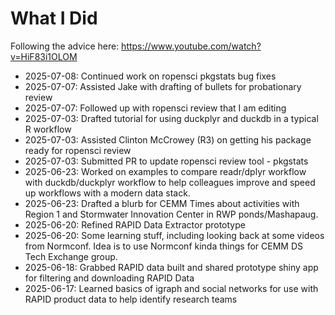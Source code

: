 # What I Did

Following the advice here: https://www.youtube.com/watch?v=HiF83i1OLOM

- 2025-07-08: Continued work on ropensci pkgstats bug fixes
- 2025-07-07: Assisted Jake with drafting of bullets for probationary review
- 2025-07-07: Followed up with ropensci review that I am editing
- 2025-07-03: Drafted tutorial for using duckplyr and duckdb in a typical R workflow
- 2025-07-03: Assisted Clinton McCrowey (R3) on getting his package ready for ropensci review
- 2025-07-03: Submitted PR to update ropensci review tool - pkgstats
- 2025-06-23: Worked on examples to compare readr/dplyr workflow with duckdb/duckplyr workflow to help colleagues improve and speed up workflows with a modern data stack.
- 2025-06-23: Drafted a blurb for CEMM Times about activities with Region 1 and Stormwater Innovation Center in RWP ponds/Mashapaug.
- 2025-06-20: Refined RAPID Data Extractor prototype
- 2025-06-20: Some learning stuff, including looking back at some videos from Normconf. Idea is to use Normconf kinda things for CEMM DS Tech Exchange group.
- 2025-06-18: Grabbed RAPID data built and shared prototype shiny app for filtering and downloading RAPID Data
- 2025-06-17: Learned basics of igraph and social networks for use with RAPID product data to help identify research teams
